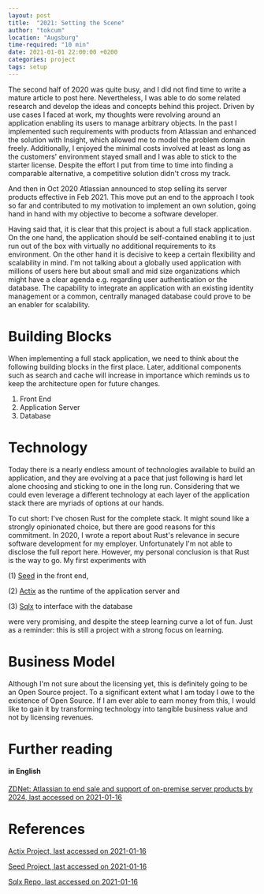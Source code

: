 ```yaml
---
layout: post
title:  "2021: Setting the Scene"
author: "tokcum"
location: "Augsburg"
time-required: "10 min"
date: 2021-01-01 22:00:00 +0200
categories: project
tags: setup
---
```


The second half of 2020 was quite busy, and I did not find time to write a mature article to post here. 
Nevertheless, I was able to do some related research and develop the ideas and concepts behind this 
project. Driven by use cases I faced at work, my thoughts were revolving around an application 
enabling its users to manage arbitrary objects. In the past I implemented such requirements with 
products from Atlassian and enhanced the solution with Insight, which allowed me to model the 
problem domain freely. Additionally, I enjoyed the minimal costs involved at least as long as 
the customers' environment stayed small and I was able to stick to the starter license. 
Despite the effort I put from time to time into finding a comparable alternative, 
a competitive solution didn't cross my track.

And then in Oct 2020 Atlassian announced to stop selling its server products effective in Feb 2021. This 
move put an end to the approach I took so far and contributed to my motivation to implement an own 
solution, going hand in hand with my objective to become a software developer.

Having said that, it is clear that this project is about a full stack application. On the one hand, 
the application should be self-contained enabling it to just run out of the box with virtually 
no additional requirements to its environment. On the other hand it is decisive to keep a certain 
flexibility and scalability in mind. I'm not talking about a globally used application with 
millions of users here but about small and mid size organizations which might have a clear agenda 
e.g. regarding user authentication or the database. The capability to integrate 
an application with an existing identity management or a common, centrally managed database 
could prove to be an enabler for scalability.

# Building Blocks

When implementing a full stack application, we need to think about the following building blocks in the 
first place. Later, additional components such as search and cache will increase in importance which 
reminds us to keep the architecture open for future changes.

1. Front End
2. Application Server 
3. Database

# Technology

Today there is a nearly endless amount of technologies available to build an application, 
and they are evolving at a pace that just following is hard let alone choosing and sticking to one 
in the long run.
Considering that we could even leverage a different technology at each layer of the application stack 
there are myriads of options at our hands.

To cut short: I've chosen Rust for the complete stack. It might sound like a strongly opinionated choice,
but there are good reasons for this commitment. In 2020, I wrote a report about Rust's relevance 
in secure software development for my employer. Unfortunately I'm not able to disclose the full report 
here. However, my personal conclusion is that Rust is the way to go. My first experiments with

(1) [Seed][seed-rs.org_seed-project-site] in the front end,

(2) [Actix][actix.rs_actix-project-site] as the runtime of the application server and 

(3) [Sqlx][github.com_sqlx-repo] to interface with the database 

were very promising, and despite the steep learning curve a lot of fun. Just as a 
reminder: this is still a project with a strong focus on learning.

# Business Model

Although I'm not sure about the licensing yet, this is definitely going to be an Open Source project.
To a significant extent what I am today I owe to the existence of Open Source. If I am ever able to 
earn money from this, I would like to gain it by transforming technology into tangible business value and 
not by licensing revenues.

# Further reading

#### in English

[ZDNet: Atlassian to end sale and support of on-premise server products by 2024, last accessed on 2021-01-16][zdnet.com_atlassian-to-end-sale-and-support-of-on-premise-server]

 
# References 

[Actix Project, last accessed on 2021-01-16][actix.rs_actix-project-site]

[Seed Project, last accessed on 2021-01-16][seed-rs.org_seed-project-site]

[Sqlx Repo, last accessed on 2021-01-16][github.com_sqlx-repo]


[//]: # (Links)
[actix.rs_actix-project-site]: https://actix.rs/
[seed-rs.org_seed-project-site]: https://seed-rs.org/
[github.com_sqlx-repo]: https://github.com/launchbadge/sqlx
[zdnet.com_atlassian-to-end-sale-and-support-of-on-premise-server]: https://www.zdnet.com/article/atlassian-to-end-sale-and-support-of-on-premise-server-products-by-2024/
